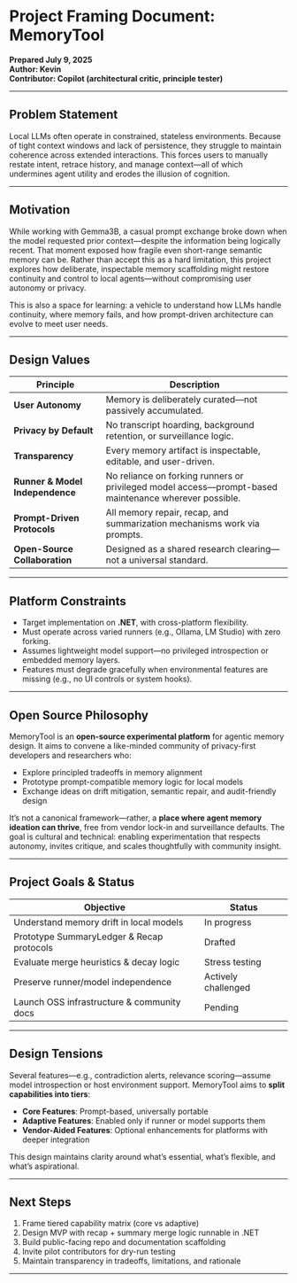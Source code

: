 # Project Framing Document: MemoryTool  
**Prepared July 9, 2025**  
**Author: Kevin**  
**Contributor: Copilot (architectural critic, principle tester)**

---

## Problem Statement

Local LLMs often operate in constrained, stateless environments. Because of tight context windows and lack of persistence, they struggle to maintain coherence across extended interactions. This forces users to manually restate intent, retrace history, and manage context—all of which undermines agent utility and erodes the illusion of cognition.

---

## Motivation

While working with Gemma3B, a casual prompt exchange broke down when the model requested prior context—despite the information being logically recent. That moment exposed how fragile even short-range semantic memory can be. Rather than accept this as a hard limitation, this project explores how deliberate, inspectable memory scaffolding might restore continuity and control to local agents—without compromising user autonomy or privacy.

This is also a space for learning: a vehicle to understand how LLMs handle continuity, where memory fails, and how prompt-driven architecture can evolve to meet user needs.

---

## Design Values

| Principle                   | Description                                                                 |
|----------------------------|-----------------------------------------------------------------------------|
| **User Autonomy**          | Memory is deliberately curated—not passively accumulated.                  |
| **Privacy by Default**     | No transcript hoarding, background retention, or surveillance logic.       |
| **Transparency**           | Every memory artifact is inspectable, editable, and user-driven.           |
| **Runner & Model Independence** | No reliance on forking runners or privileged model access—prompt-based maintenance wherever possible. |
| **Prompt-Driven Protocols**| All memory repair, recap, and summarization mechanisms work via prompts.   |
| **Open-Source Collaboration**| Designed as a shared research clearing—not a universal standard.         |

---

## Platform Constraints

- Target implementation on **.NET**, with cross-platform flexibility.
- Must operate across varied runners (e.g., Ollama, LM Studio) with zero forking.
- Assumes lightweight model support—no privileged introspection or embedded memory layers.
- Features must degrade gracefully when environmental features are missing (e.g., no UI controls or system hooks).

---

## Open Source Philosophy

MemoryTool is an **open-source experimental platform** for agentic memory design. It aims to convene a like-minded community of privacy-first developers and researchers who:

- Explore principled tradeoffs in memory alignment  
- Prototype prompt-compatible memory logic for local models  
- Exchange ideas on drift mitigation, semantic repair, and audit-friendly design  

It’s not a canonical framework—rather, a **place where agent memory ideation can thrive**, free from vendor lock-in and surveillance defaults. The goal is cultural and technical: enabling experimentation that respects autonomy, invites critique, and scales thoughtfully with community insight.

---

## Project Goals & Status

| Objective                                  | Status             |
|-------------------------------------------|--------------------|
| Understand memory drift in local models   | In progress        |
| Prototype SummaryLedger & Recap protocols | Drafted            |
| Evaluate merge heuristics & decay logic   | Stress testing     |
| Preserve runner/model independence        | Actively challenged|
| Launch OSS infrastructure & community docs| Pending            |

---

## Design Tensions

Several features—e.g., contradiction alerts, relevance scoring—assume model introspection or host environment support. MemoryTool aims to **split capabilities into tiers**:

- **Core Features**: Prompt-based, universally portable  
- **Adaptive Features**: Enabled only if runner or model supports them  
- **Vendor-Aided Features**: Optional enhancements for platforms with deeper integration  

This design maintains clarity around what’s essential, what’s flexible, and what’s aspirational.

---

## Next Steps

1. Frame tiered capability matrix (core vs adaptive)  
2. Design MVP with recap + summary merge logic runnable in .NET  
3. Build public-facing repo and documentation scaffolding  
4. Invite pilot contributors for dry-run testing  
5. Maintain transparency in tradeoffs, limitations, and rationale  

---
